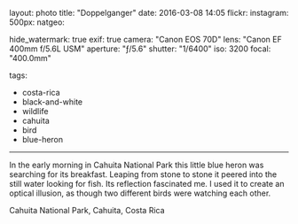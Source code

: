 layout: photo
title: "Doppelganger"
date: 2016-03-08 14:05
flickr:
instagram:
500px:
natgeo:

hide_watermark: true
exif: true
camera: "Canon EOS 70D"
lens: "Canon EF 400mm f/5.6L USM"
aperture: "ƒ/5.6"
shutter: "1/6400"
iso: 3200
focal: "400.0mm"

tags:
  - costa-rica
  - black-and-white
  - wildlife
  - cahuita
  - bird
  - blue-heron
---

In the early morning in Cahuita National Park this little blue heron was searching for its breakfast. Leaping from stone to stone it peered into the still water looking for fish. Its reflection fascinated me. I used it to create an optical illusion, as though two different birds were watching each other.

Cahuita National Park, Cahuita, Costa Rica
